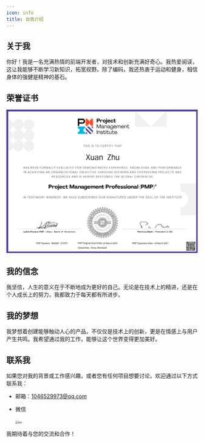```yaml
---
icon: info
title: 自我介绍
---
```


## 关于我

你好！我是一名充满热情的前端开发者，对技术和创新充满好奇心。我热爱阅读，这让我能够不断学习新知识，拓宽视野。除了编码，我还热衷于运动和健身，相信身体的强健是精神的基石。

## 荣誉证书

![image-20240508140258138](https://raw.githubusercontent.com/GodX-18/picBed/main/image-20240508140258138.png)

## 我的信念

我坚信，人生的意义在于不断地成为更好的自己。无论是在技术上的精进，还是在个人成长上的努力，我都致力于每天都有所进步。


## 我的梦想

我梦想着创建能够触动人心的产品，不仅仅是技术上的创新，更是在情感上与用户产生共鸣。我希望通过我的工作，能够让这个世界变得更加美好。

## 联系我

如果您对我的背景或工作感兴趣，或者您有任何项目想要讨论，欢迎通过以下方式联系我：

- 邮箱：1046529973@qq.com

- 微信

  <img src="https://img2.imgtp.com/2024/04/14/KdA3XWIL.png" alt="wx" style="zoom:50%;" />

我期待着与您的交流和合作！